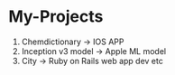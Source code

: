 # My-Projects
1. Chemdictionary -> IOS APP
2. Inception v3 model -> Apple ML model
3. City -> Ruby on Rails web app dev
etc

